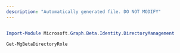 ```yaml
---
description: "Automatically generated file. DO NOT MODIFY"
---
```


```powershell

Import-Module Microsoft.Graph.Beta.Identity.DirectoryManagement

Get-MgBetaDirectoryRole

```